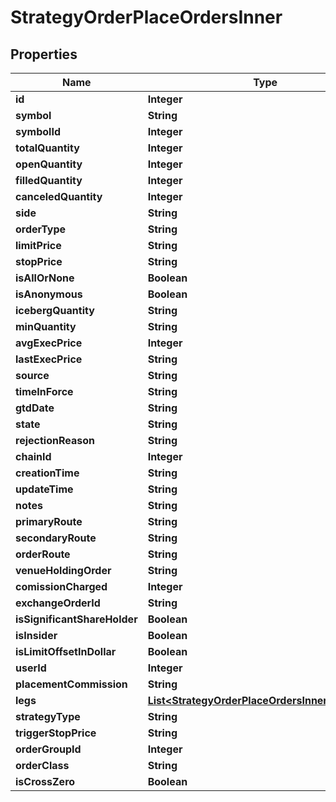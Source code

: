

# StrategyOrderPlaceOrdersInner


## Properties

| Name | Type | Description | Notes |
|------------ | ------------- | ------------- | -------------|
|**id** | **Integer** |  |  [optional] |
|**symbol** | **String** |  |  [optional] |
|**symbolId** | **Integer** |  |  [optional] |
|**totalQuantity** | **Integer** |  |  [optional] |
|**openQuantity** | **Integer** |  |  [optional] |
|**filledQuantity** | **Integer** |  |  [optional] |
|**canceledQuantity** | **Integer** |  |  [optional] |
|**side** | **String** |  |  [optional] |
|**orderType** | **String** |  |  [optional] |
|**limitPrice** | **String** |  |  [optional] |
|**stopPrice** | **String** |  |  [optional] |
|**isAllOrNone** | **Boolean** |  |  [optional] |
|**isAnonymous** | **Boolean** |  |  [optional] |
|**icebergQuantity** | **String** |  |  [optional] |
|**minQuantity** | **String** |  |  [optional] |
|**avgExecPrice** | **Integer** |  |  [optional] |
|**lastExecPrice** | **String** |  |  [optional] |
|**source** | **String** |  |  [optional] |
|**timeInForce** | **String** |  |  [optional] |
|**gtdDate** | **String** |  |  [optional] |
|**state** | **String** |  |  [optional] |
|**rejectionReason** | **String** |  |  [optional] |
|**chainId** | **Integer** |  |  [optional] |
|**creationTime** | **String** |  |  [optional] |
|**updateTime** | **String** |  |  [optional] |
|**notes** | **String** |  |  [optional] |
|**primaryRoute** | **String** |  |  [optional] |
|**secondaryRoute** | **String** |  |  [optional] |
|**orderRoute** | **String** |  |  [optional] |
|**venueHoldingOrder** | **String** |  |  [optional] |
|**comissionCharged** | **Integer** |  |  [optional] |
|**exchangeOrderId** | **String** |  |  [optional] |
|**isSignificantShareHolder** | **Boolean** |  |  [optional] |
|**isInsider** | **Boolean** |  |  [optional] |
|**isLimitOffsetInDollar** | **Boolean** |  |  [optional] |
|**userId** | **Integer** |  |  [optional] |
|**placementCommission** | **String** |  |  [optional] |
|**legs** | [**List&lt;StrategyOrderPlaceOrdersInnerLegsInner&gt;**](StrategyOrderPlaceOrdersInnerLegsInner.md) |  |  [optional] |
|**strategyType** | **String** |  |  [optional] |
|**triggerStopPrice** | **String** |  |  [optional] |
|**orderGroupId** | **Integer** |  |  [optional] |
|**orderClass** | **String** |  |  [optional] |
|**isCrossZero** | **Boolean** |  |  [optional] |



